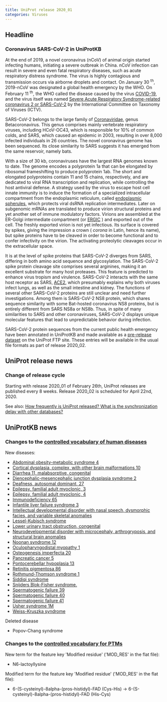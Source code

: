 ```yaml
---
title: UniProt release 2020_01
categories: Viruses
---
```


## Headline

### Coronavirus SARS-CoV-2 in UniProtKB

At the end of 2019, a novel coronavirus (nCoV) of animal origin started infecting humans, initiating a severe outbreak in China. nCoV infection can result in severe and even fatal respiratory diseases, such as acute respiratory distress syndrome. The virus is highly contagious and transmission occurs via airborne droplets and contact. On January 30 <sup>th</sup>, 2019-nCoV was designated a global health emergency by the WHO. On February 11 <sup>th</sup>, the WHO called the disease caused by the virus [COVID-19](https://www.who.int/dg/speeches/detail/who-director-general-s-remarks-at-the-media-briefing-on-2019-ncov-on-11-february-2020), and the virus itself was named [Severe Acute Respiratory Syndrome-related coronavirus 2 or SARS-CoV-2](https://www.biorxiv.org/content/10.1101/2020.02.07.937862v1) by the International Committee on Taxonomy of Viruses (ICTV).

SARS-CoV-2 belongs to the large family of [Coronaviridae](https://viralzone.expasy.org/30?outline=all%5Fby%5Fspecies), genus Betacoronavirus. This genus comprises mainly vertebrate respiratory viruses, including HCoV-OC43, which is responsible for 10% of common colds, and SARS, which caused an epidemic in 2003, resulting in over 8,000 infected individuals in 26 countries. The novel coronavirus genome has been sequenced. Its close similarity to SARS suggests it has emerged from the same reservoir, namely bats.

With a size of 30 kb, coronaviruses have the largest RNA genomes known to date. The genome encodes a polyprotein 1a that can be elongated by ribosomal frameshifting to produce polyprotein 1ab. The short and elongated polyproteins contain 11 and 15 chains, respectively, and are dedicated to viral RNA transcription and replication, while controlling the host antiviral defense. A strategy used by the virus to escape host cell innate immunity is to induce the formation of a specialized intracellular compartment from the endoplasmic reticulum, called [endoplasmic spherules](https://viralzone.expasy.org/1951), which protects viral dsRNA replication intermediates. Later on subgenomic mRNAs are translated to produce virion structural proteins and yet another set of immune modulatory factors. Virions are assembled at the ER-Golgi intermediate compartment (or [ERGIC](https://www.ncbi.nlm.nih.gov/pubmed/16723730) ) and exported out of the cell. The freshly exported virion is not yet infectious. Its surface is covered by spikes, giving the impression a crown ( *corona* in Latin, hence its name), but spike proteins have to be cleaved in order to become functional and to confer infectivity on the virion. The activating proteolytic cleavages occur in the extracellular space.

It is at the level of spike proteins that SARS-CoV-2 diverges from SARS, differing in both amino acid sequence and glycosylation. The SARS-CoV-2 spike protein cleavage site comprises several arginines, making it an excellent substrate for many host proteases. This feature is predicted to enhance virus tropism and virulence. SARS-CoV-2 interacts with the same host receptor as SARS, [ACE2](http://www.uniprot.org/uniprot/Q9BYF1), which presumably explains why both viruses infect lungs, as well as the small intestine and kidney. The functions of several other SARS-CoV-2 proteins are still unclear and need further investigations. Among them is SARS-CoV-2 NS8 protein, which shares sequence similarity with some Bat-hosted coronavirus NS8 proteins, but is entirely different from SARS NS8a or NS8b. Thus, in spite of many similarities to SARS and other coronaviruses, SARS-CoV-2 displays unique molecular features that lead to unpredictable behavior during infection.

SARS-CoV-2 protein sequences from the current public health emergency have been annotated in UniProtKB and made available as a [pre-release dataset](ftp://ftp.uniprot.org/pub/databases/uniprot/pre%5Frelease/) on the UniProt FTP site. These entries will be available in the usual file formats as part of release 2020\_02.

## UniProt release news

### Change of release cycle

Starting with release 2020\_01 of February 26th, UniProt releases are published every 8 weeks. Release 2020\_02 is scheduled for April 22nd, 2020.

See also: [How frequently is UniProt released? What is the synchronization delay with other databases?](http://www.uniprot.org/help/synchronization)

## UniProtKB news

### Changes to the [controlled vocabulary of human diseases](https://ftp.uniprot.org/pub/databases/uniprot/current_release/knowledgebase/complete/docs/humdisease)

New diseases:

-   [Abdominal obesity-metabolic syndrome 4](http://www.uniprot.org/diseases/DI-05676)
-   [Cortical dysplasia, complex, with other brain malformations 10](http://www.uniprot.org/diseases/DI-05688)
-   [Diarrhea 11, malabsorptive, congenital](http://www.uniprot.org/diseases/DI-05692)
-   [Diencephalic-mesencephalic junction dysplasia syndrome 2](http://www.uniprot.org/diseases/DI-05683)
-   [Deafness, autosomal dominant, 27](http://www.uniprot.org/diseases/DI-05689)
-   [Epilepsy, familial adult myoclonic, 3](http://www.uniprot.org/diseases/DI-05690)
-   [Epilepsy, familial adult myoclonic, 4](http://www.uniprot.org/diseases/DI-05691)
-   [Immunodeficiency 65](http://www.uniprot.org/diseases/DI-05684)
-   [Infantile liver failure syndrome 3](http://www.uniprot.org/diseases/DI-05669)
-   [Intellectual developmental disorder with nasal speech, dysmorphic facies, and variable skeletal anomalies](http://www.uniprot.org/diseases/DI-05672)
-   [Lessel-Kubisch syndrome](http://www.uniprot.org/diseases/DI-05687)
-   [Lower urinary tract obstruction, congenital](http://www.uniprot.org/diseases/DI-05673)
-   [Neurodevelopmental disorder with microcephaly, arthrogryposis, and structural brain anomalies](http://www.uniprot.org/diseases/DI-05678)
-   [Noonan syndrome 12](http://www.uniprot.org/diseases/DI-05677)
-   [Oculopharyngodistal myopathy 1](http://www.uniprot.org/diseases/DI-05685)
-   [Osteogenesis imperfecta 20](http://www.uniprot.org/diseases/DI-05682)
-   [Pancreatic cancer 5](http://www.uniprot.org/diseases/DI-05686)
-   [Pontocerebellar hypoplasia 13](http://www.uniprot.org/diseases/DI-05671)
-   [Retinitis pigmentosa 86](http://www.uniprot.org/diseases/DI-05674)
-   [Rothmund-Thomson syndrome 1](http://www.uniprot.org/diseases/DI-05679)
-   [Siddiqi syndrome](http://www.uniprot.org/diseases/DI-05681)
-   [Snijders Blok-Fisher syndrome.](http://www.uniprot.org/diseases/DI-05670)
-   [Spermatogenic failure 39](http://www.uniprot.org/diseases/DI-05668)
-   [Spermatogenic failure 40](http://www.uniprot.org/diseases/DI-05693)
-   [Spermatogenic failure 41](http://www.uniprot.org/diseases/DI-05694)
-   [Usher syndrome 1M](http://www.uniprot.org/diseases/DI-05680)
-   [Weiss-Kruszka syndrome](http://www.uniprot.org/diseases/DI-05675)

Deleted disease

-   Popov-Chang syndrome

### Changes to the [controlled vocabulary for PTMs](https://ftp.uniprot.org/pub/databases/uniprot/current_release/knowledgebase/complete/docs/ptmlist)

New term for the feature key 'Modified residue' ('MOD\_RES' in the flat file):

-   N6-lactoyllysine

Modified term for the feature key 'Modified residue' ('MOD\_RES' in the flat file):

-   6-(S-cysteinyl)-8alpha-(pros-histidyl)-FAD (Cys-His) -&gt; 6-(S-cysteinyl)-8alpha-(pros-histidyl)-FAD (His-Cys)
